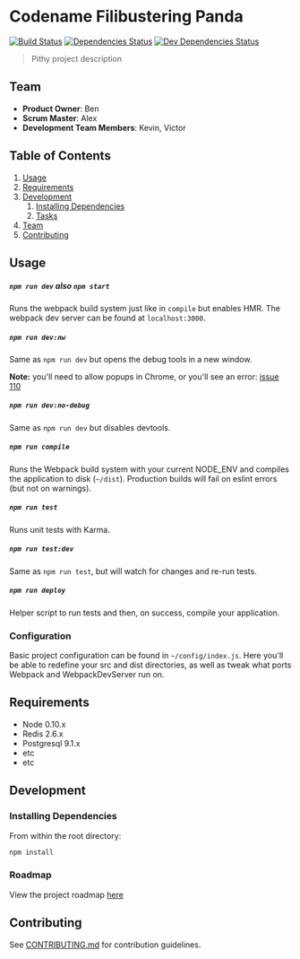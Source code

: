 
# Codename Filibustering Panda
[![Build Status](https://travis-ci.org/FILIBUSTERING-PANDA/FILIBUSTERING-PANDA.svg?branch=master)](https://travis-ci.org/FILIBUSTERING-PANDA/FILIBUSTERING-PANDA)
[![Dependencies Status](https://david-dm.org/FILIBUSTERING-PANDA/FILIBUSTERING-PANDA.svg)](https://david-dm.org/FILIBUSTERING-PANDA/FILIBUSTERING-PANDA)
[![Dev Dependencies Status](https://david-dm.org/FILIBUSTERING-PANDA/FILIBUSTERING-PANDA/dev-status.svg)](https://david-dm.org/FILIBUSTERING-PANDA/FILIBUSTERING-PANDA)
> Pithy project description

## Team

  - __Product Owner__: Ben
  - __Scrum Master__: Alex
  - __Development Team Members__: Kevin, Victor

## Table of Contents

1. [Usage](#Usage)
1. [Requirements](#requirements)
1. [Development](#development)
    1. [Installing Dependencies](#installing-dependencies)
    1. [Tasks](#tasks)
1. [Team](#team)
1. [Contributing](#contributing)

## Usage

##### `npm run dev` also `npm start`
Runs the webpack build system just like in `compile` but enables HMR. The webpack dev server can be found at `localhost:3000`.

##### `npm run dev:nw`
Same as `npm run dev` but opens the debug tools in a new window.

**Note:** you'll need to allow popups in Chrome, or you'll see an error: [issue 110](https://github.com/davezuko/react-redux-starter-kit/issues/110)

##### `npm run dev:no-debug`
Same as `npm run dev` but disables devtools.

##### `npm run compile`
Runs the Webpack build system with your current NODE_ENV and compiles the application to disk (`~/dist`). Production builds will fail on eslint errors (but not on warnings).

##### `npm run test`
Runs unit tests with Karma.

##### `npm run test:dev`
Same as `npm run test`, but will watch for changes and re-run tests.

##### `npm run deploy`
Helper script to run tests and then, on success, compile your application.

### Configuration

Basic project configuration can be found in `~/config/index.js`. Here you'll be able to redefine your src and dist directories, as well as tweak what ports Webpack and WebpackDevServer run on.
## Requirements

- Node 0.10.x
- Redis 2.6.x
- Postgresql 9.1.x
- etc
- etc

## Development

### Installing Dependencies

From within the root directory:

```sh
npm install
```

### Roadmap

View the project roadmap [here](LINK_TO_PROJECT_ISSUES)


## Contributing

See [CONTRIBUTING.md](CONTRIBUTING.md) for contribution guidelines.
